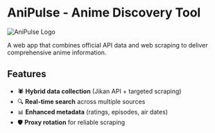 # AniPulse - Anime Discovery Tool

![AniPulse Logo](https://img.icons8.com/color/96/000000/tv-show.png)

A web app that combines official API data and web scraping to deliver comprehensive anime information.

## Features
- 🕷️ **Hybrid data collection** (Jikan API + targeted scraping)
- 🔍 **Real-time search** across multiple sources
- 📊 **Enhanced metadata** (ratings, episodes, air dates)
- 🛡️ **Proxy rotation** for reliable scraping
